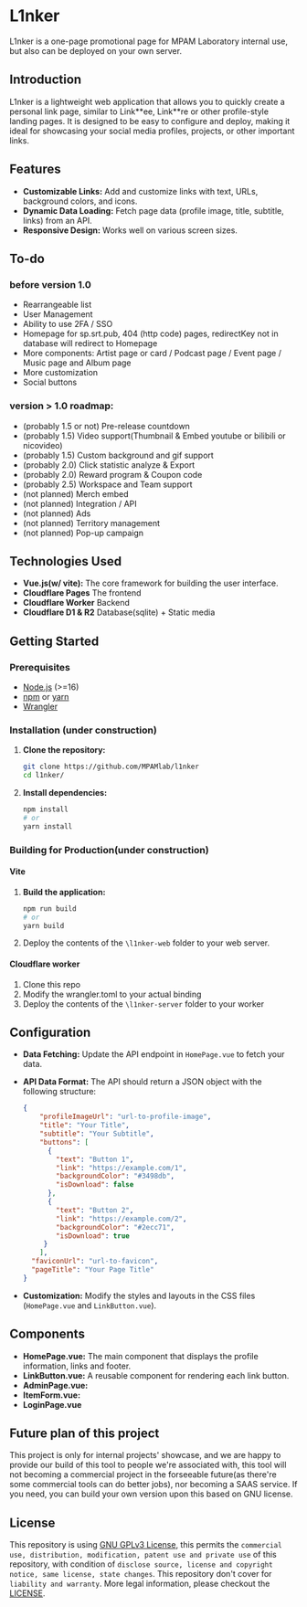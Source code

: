 # L1nker

L1nker is a one-page promotional page for MPAM Laboratory internal use, but also can be deployed on your own server.

## Introduction

L1nker is a lightweight web application that allows you to quickly create a personal link page, similar to Link\*\*ee, Link\*\*re or other profile-style landing pages. It is designed to be easy to configure and deploy, making it ideal for showcasing your social media profiles, projects, or other important links.

## Features

- **Customizable Links:** Add and customize links with text, URLs, background colors, and icons.
- **Dynamic Data Loading:** Fetch page data (profile image, title, subtitle, links) from an API.
- **Responsive Design:** Works well on various screen sizes.

## To-do

### before version 1.0

- Rearrangeable list
- User Management
- Ability to use 2FA / SSO
- Homepage for sp.srt.pub, 404 (http code) pages, redirectKey not in database will redirect to Homepage 
- More components: Artist page or card / Podcast page / Event page / Music page and Album page
- More customization
- Social buttons

### version > 1.0 roadmap:

- (probably 1.5 or not) Pre-release countdown
- (probably 1.5) Video support(Thumbnail & Embed youtube or bilibili or nicovideo)
- (probably 1.5) Custom background and gif support
- (probably 2.0) Click statistic analyze & Export
- (probably 2.0) Reward program & Coupon code
- (probably 2.5) Workspace and Team support
- (not planned) Merch embed
- (not planned) Integration / API
- (not planned) Ads
- (not planned) Territory management
- (not planned) Pop-up campaign


## Technologies Used

-   **Vue.js(w/ vite):** The core framework for building the user interface.
-   **Cloudflare Pages** The frontend
-   **Cloudflare Worker** Backend
-   **Cloudflare D1 & R2** Database(sqlite) + Static media

## Getting Started

### Prerequisites

-   [Node.js](https://nodejs.org/) (>=16)
-   [npm](https://www.npmjs.com/) or [yarn](https://yarnpkg.com/)
-   [Wrangler](https://developers.cloudflare.com/workers/wrangler/install-and-update/)

### Installation (under construction)

1.  **Clone the repository:**

    ```bash
    git clone https://github.com/MPAMlab/l1nker
    cd l1nker/
    ```

2.  **Install dependencies:**

    ```bash
    npm install
    # or
    yarn install
    ```

### Building for Production(under construction)

#### Vite

1.  **Build the application:**

    ```bash
    npm run build
    # or
    yarn build
    ```

2.  Deploy the contents of the `\l1nker-web` folder to your web server.

#### Cloudflare worker

1. Clone this repo
2. Modify the wrangler.toml to your actual binding
3. Deploy the contents of the `\l1nker-server` folder to your worker 

## Configuration

-   **Data Fetching:** Update the API endpoint in `HomePage.vue` to fetch your data.
-   **API Data Format:** The API should return a JSON object with the following structure:

    ```json
    {
        "profileImageUrl": "url-to-profile-image",
        "title": "Your Title",
        "subtitle": "Your Subtitle",
        "buttons": [
          {
            "text": "Button 1",
            "link": "https://example.com/1",
            "backgroundColor": "#3498db",
            "isDownload": false
          },
          {
            "text": "Button 2",
            "link": "https://example.com/2",
            "backgroundColor": "#2ecc71",
            "isDownload": true
         }
        ],
      "faviconUrl": "url-to-favicon",
      "pageTitle": "Your Page Title"
    }
    ```

-   **Customization:** Modify the styles and layouts in the CSS files (`HomePage.vue` and `LinkButton.vue`).

## Components

- **HomePage.vue:** The main component that displays the profile information, links and footer.
- **LinkButton.vue:** A reusable component for rendering each link button.
- **AdminPage.vue:**
- **ItemForm.vue:**
- **LoginPage.vue**

## Future plan of this project

This project is only for internal projects' showcase, and we are happy to provide our build of this tool to people we're associated with, this tool will not becoming a commercial project in the forseeable future(as there're some commercial tools can do better jobs), nor becoming a SAAS service. If you need, you can build your own version upon this based on GNU license.

## License

This repository is using [GNU GPLv3 License](LICENSE), this permits the ``commercial use, distribution, modification, patent use and private use`` of this repository, with condition of ``disclose source, license and copyright notice, same license, state changes``. This repository don't cover for ``liability and warranty``. More legal information, please checkout the [LICENSE](LICENSE).
